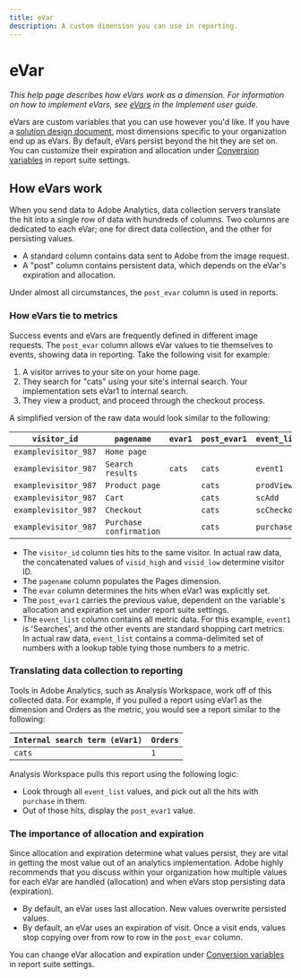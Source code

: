 ```yaml
---
title: eVar
description: A custom dimension you can use in reporting.
---
```


# eVar

*This help page describes how eVars work as a dimension. For information on how to implement eVars, see [eVars](/help/implement/vars/page-vars/evar.md) in the Implement user guide.*

eVars are custom variables that you can use however you'd like. If you have a [solution design document](/help/implement/prepare/solution-design.md), most dimensions specific to your organization end up as eVars. By default, eVars persist beyond the hit they are set on. You can customize their expiration and allocation under [Conversion variables](/help/admin/admin/conversion-var-admin/conversion-var-admin.md) in report suite settings.

## How eVars work

When you send data to Adobe Analytics, data collection servers translate the hit into a single row of data with hundreds of columns. Two columns are dedicated to each eVar; one for direct data collection, and the other for persisting values.

* A standard column contains data sent to Adobe from the image request.
* A "post" column contains persistent data, which depends on the eVar's expiration and allocation.

Under almost all circumstances, the `post_evar` column is used in reports.

### How eVars tie to metrics

Success events and eVars are frequently defined in different image requests. The `post_evar` column allows eVar values to tie themselves to events, showing data in reporting. Take the following visit for example:

1. A visitor arrives to your site on your home page.
2. They search for "cats" using your site's internal search. Your implementation sets eVar1 to internal search.
3. They view a product, and proceed through the checkout process.

A simplified version of the raw data would look similar to the following:

| `visitor_id` | `pagename` | `evar1` | `post_evar1` | `event_list` |
| --- | --- | --- | --- | --- |
| `examplevisitor_987` | `Home page` | | | |
| `examplevisitor_987` | `Search results` | `cats` | `cats` | `event1` |
| `examplevisitor_987` | `Product page` | | `cats` | `prodView` |
| `examplevisitor_987` | `Cart` | | `cats` | `scAdd` |
| `examplevisitor_987` | `Checkout` | | `cats` | `scCheckout` |
| `examplevisitor_987` | `Purchase confirmation` | | `cats` | `purchase` |

* The `visitor_id` column ties hits to the same visitor. In actual raw data, the concatenated values of `visid_high` and `visid_low` determine visitor ID.
* The `pagename` column populates the Pages dimension.
* The `evar` column determines the hits when eVar1 was explicitly set.
* The `post_evar1` carries the previous value, dependent on the variable's allocation and expiration set under report suite settings.
* The `event_list` column contains all metric data. For this example, `event1` is 'Searches', and the other events are standard shopping cart metrics. In actual raw data, `event_list` contains a comma-delimited set of numbers with a lookup table tying those numbers to a metric.

### Translating data collection to reporting

Tools in Adobe Analytics, such as Analysis Workspace, work off of this collected data. For example, if you pulled a report using eVar1 as the dimension and Orders as the metric, you would see a report similar to the following:

| `Internal search term (eVar1)` | `Orders` |
| --- | --- |
| `cats` | `1` |

Analysis Workspace pulls this report using the following logic:

* Look through all `event_list` values, and pick out all the hits with `purchase` in them.
* Out of those hits, display the `post_evar1` value.

### The importance of allocation and expiration

Since allocation and expiration determine what values persist, they are vital in getting the most value out of an analytics implementation. Adobe highly recommends that you discuss within your organization how multiple values for each eVar are handled (allocation) and when eVars stop persisting data (expiration).

* By default, an eVar uses last allocation. New values overwrite persisted values.
* By default, an eVar uses an expiration of visit. Once a visit ends, values stop copying over from row to row in the `post_evar` column.

You can change eVar allocation and expiration under [Conversion variables](/help/admin/admin/conversion-var-admin/conversion-var-admin.md) in report suite settings.
